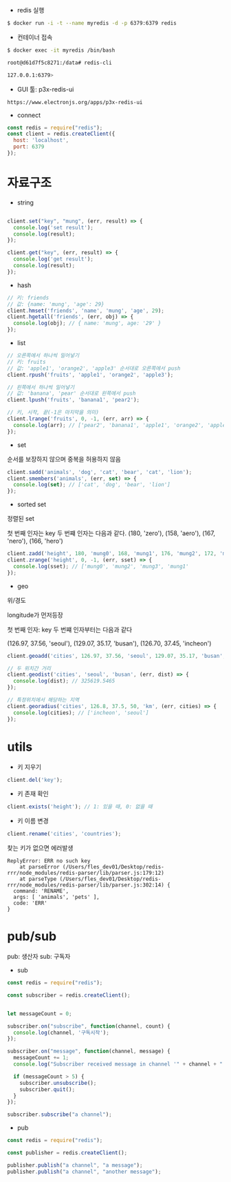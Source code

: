 * redis 실행

```sh
$ docker run -i -t --name myredis -d -p 6379:6379 redis
```

* 컨테이너 접속

```sh
$ docker exec -it myredis /bin/bash

root@d61d7f5c8271:/data# redis-cli

127.0.0.1:6379> 
```

* GUI 툴: p3x-redis-ui

```
https://www.electronjs.org/apps/p3x-redis-ui
```

* connect

```js
const redis = require("redis");
const client = redis.createClient({
  host: 'localhost',
  port: 6379
});
```

# 자료구조

* string

```js

client.set("key", "mung", (err, result) => {
  console.log('set result');
  console.log(result);
});

client.get("key", (err, result) => {
  console.log('get result');
  console.log(result);
});
```

* hash

```js
// 키: friends
// 값: {name: 'mung', 'age': 29}
client.hmset('friends', 'name', 'mung', 'age', 29);
client.hgetall('friends', (err, obj) => {
  console.log(obj); // { name: 'mung', age: '29' }
});
```

* list

```js
// 오른쪽에서 하나씩 밀어넣기
// 키: fruits
// 값: 'apple1', 'orange2', 'apple3' 순서대로 오른쪽에서 push
client.rpush('fruits', 'apple1', 'orange2', 'apple3');

// 왼쪽에서 하나씩 밀어넣기
// 값: 'banana', 'pear' 순서대로 왼쪽에서 push
client.lpush('fruits', 'banana1', 'pear2');

// 키, 시작, 끝(-1은 마지막을 의미)
client.lrange('fruits', 0, -1, (err, arr) => {
  console.log(arr); // ['pear2', 'banana1', 'apple1', 'orange2', 'apple3']
});
```

* set

순서를 보장하지 않으며 중복을 허용하지 않음

```js
client.sadd('animals', 'dog', 'cat', 'bear', 'cat', 'lion');
client.smembers('animals', (err, set) => {
  console.log(set); // ['cat', 'dog', 'bear', 'lion']
});
```

* sorted set

정렬된 set 

첫 번째 인자는 key
두 번쨰 인자는 다음과 같다.
(180, 'zero'), (158, 'aero'), (167, 'nero'), (166, 'hero')

```js
client.zadd('height', 180, 'mung0', 168, 'mung1', 176, 'mung2', 172, 'mung3');
client.zrange('height', 0, -1, (err, sset) => {
  console.log(sset); // ['mung0', 'mung2', 'mung3', 'mung1'
});
```

* geo

위/경도

longitude가 먼저등장

첫 번째 인자: key
두 번쨰 인자부터는 다음과 같다

(126.97, 37.56, 'seoul'), (129.07, 35.17, 'busan'), (126.70, 37.45, 'incheon')

```js
client.geoadd('cities', 126.97, 37.56, 'seoul', 129.07, 35.17, 'busan', 126.70, 37.45, 'incheon');

// 두 위치간 거리
client.geodist('cities', 'seoul', 'busan', (err, dist) => {
  console.log(dist); // 325619.5465
});

// 특정위치에서 해당하는 지역
client.georadius('cities', 126.8, 37.5, 50, 'km', (err, cities) => {
  console.log(cities); // ['incheon', 'seoul']
});
```

# utils

* 키 지우기

```js
client.del('key');
```

* 키 존재 확인

```js
client.exists('height'); // 1: 있을 때, 0: 없을 때
```

* 키 이름 변경

```js
client.rename('cities', 'countries');
```

찾는 키가 없으면 에러발생

```
ReplyError: ERR no such key
    at parseError (/Users/fles_dev01/Desktop/redis-rrr/node_modules/redis-parser/lib/parser.js:179:12)
    at parseType (/Users/fles_dev01/Desktop/redis-rrr/node_modules/redis-parser/lib/parser.js:302:14) {
  command: 'RENAME',
  args: [ 'animals', 'pets' ],
  code: 'ERR'
}
```

# pub/sub

pub: 생산자
sub: 구독자

* sub

```js
const redis = require("redis");

const subscriber = redis.createClient();


let messageCount = 0;

subscriber.on("subscribe", function(channel, count) {
  console.log(channel, '구독시작');
});

subscriber.on("message", function(channel, message) {
  messageCount += 1;
  console.log("Subscriber received message in channel '" + channel + "': " + message);

  if (messageCount > 5) {
    subscriber.unsubscribe();
    subscriber.quit();
  }
});

subscriber.subscribe("a channel");
```

* pub

```js
const redis = require("redis");

const publisher = redis.createClient();

publisher.publish("a channel", "a message");
publisher.publish("a channel", "another message");
```

